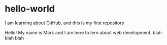 # hello-world
I am learning about GitHub, and this is my first repository

Hello! My name is Mark and I am here to lern about web development. blah blah blah
